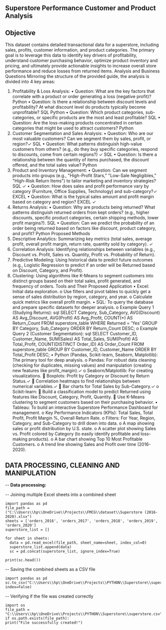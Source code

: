 ## Superstore Performance Customer and Product Analysis

## Objective

This dataset contains detailed transactional data for a superstore, including sales, profits, customer information, and product categories. The primary goal is to leverage this data to identify key drivers of profitability, understand customer purchasing behavior, optimize product inventory and pricing, and ultimately provide actionable insights to increase overall store performance and reduce losses from returned items.
Analysis and Business Questions
Mirroring the structure of the provided guide, the analysis is divided into 4 key areas:
1. Profitability & Loss Analysis:
•	Question: What are the key factors that correlate with a product or order generating a loss (negative profit)? Python
•	Question: Is there a relationship between discount levels and profitability? At what discount level do products typically become unprofitable? SQL Python
•	Question: Which product categories, sub-categories, or specific products are the most and least profitable? SQL
•	Question: Are the loss-making products concentrated in certain categories that might be used to attract customers?  Python
2. Customer Segmentation and Sales Analysis:
•	Question: Who are our most valuable customers? Can we segment them by sales, profit, or region?✓ SQL
•	Question: What patterns distinguish high-value customers from others? (e.g., do they buy specific categories, respond to discounts, come from certain regions?) ✓ SQL
•	Question: Is there a relationship between the quantity of items purchased, the discount offered, and the total sales value? Python
3. Product and Inventory Management:
•	Question: Can we segment products into groups (e.g., "High-Profit Stars," "Low-Sale Negligibles," "High-Risk Return Items") to tailor marketing and inventory strategies? SQL ✓
•	Question: How does sales and profit performance vary by category (Furniture, Office Supplies, Technology) and sub-category?✓ EXCEL
•	Question: What is the typical sales amount and profit margin based on category and region? EXCEL ✓
4. Returns Analysis:
•	Question: Why are products being returned? What patterns distinguish returned orders from kept orders? (e.g., higher discounts, specific product categories, certain shipping methods, lower profit margins?). SQL
•	Question: Can we predict the probability of an order being returned based on factors like discount, product category, and profit? Python
Proposed Methods
1.	Descriptive Analytics: Summarizing key metrics (total sales, average profit, overall profit margin, return rate, quantity sold by category). ✓
2.	Correlation Analysis: Identifying relationships between variables (e.g., Discount vs. Profit, Sales vs. Quantity, Profit vs. Probability of Return).
3.	Predictive Modeling: Using historical data to predict future outcomes (e.g., Logistic Regression to predict if an order will be Returned based on Discount, Category, and Profit).
4.	Clustering: Using algorithms like K-Means to segment customers into distinct groups based on their total sales, profit generated, and frequency of orders.
Tools and Their Proposed Application
•	Excel: Initial data exploration.
o	Use filters and pivot tables to quickly get a sense of sales distribution by region, category, and year.
o	Calculate quick metrics like overall profit margin.
•	SQL: To query the database and prepare specific datasets for deeper analysis.
o	Example Query 1 (Studying Returns):
sql
SELECT
    Category,
    Sub_Category,
    AVG(Discount) AS Avg_Discount,
    AVG(Profit) AS Avg_Profit,
    COUNT(*) AS Return_Count
FROM
    superstore_table
WHERE
    Returned = 'Yes'
GROUP BY
    Category, Sub_Category
ORDER BY
    Return_Count DESC;
o	Example Query 2 (Customer Segmentation):
sql
SELECT
    Customer_ID,
    Customer_Name,
    SUM(Sales) AS Total_Sales,
    SUM(Profit) AS Total_Profit,
    COUNT(DISTINCT Order_ID) AS Order_Count
FROM
    superstore_table
GROUP BY
    Customer_ID, Customer_Name
ORDER BY
    Total_Profit DESC;
•	Python (Pandas, Scikit-learn, Seaborn, Matplotlib): The primary tool for deep analysis.
o	Pandas: For robust data cleaning (checking for duplicates, missing values) and manipulation (creating new features like profit_margin).✓
o	Seaborn/Matplotlib: For creating visualizations.
	Boxplots: Profit by Category or Discount by Return Status.✓
	Correlation heatmaps to find relationships between numerical variables.✓
	Bar charts for Total Sales by Sub-Category.✓
o	Scikit-learn:
	Build a classification model to predict Returned using features like Discount, Category, Profit, Quantity.
	Use K-Means clustering to segment customers based on their purchasing behavior.
•	Tableau: To build an interactive Superstore Performance Dashboard for management.
o	Key Performance Indicators (KPIs): Total Sales, Total Profit, Profit Margin %, Overall Return Rate.
o	Filters: For Year, Region, Category, and Sub-Category to drill down into data.
o	A map showing sales or profit distribution by U.S. state.
o	A scatter plot showing Sales vs. Profit colored by Category (to easily identify profitable and loss-making products).
o	A bar chart showing Top 10 Most Profitable Customers.
o	A trend line showing Sales and Profit over time (2016-2020).








## DATA PROCESSING, CLEANING AND MANIPULATION

-- **Data processing:**

-- Joining multiple Excel sheets into a combined sheet

    import pandas as pd
    file_path = ("C:\\Users\\hp\\OneDrive\\Projects\\FMCG\\dataset\\Superstore (2016-2020).xlsx")
    sheets = ['orders_2016', 'orders_2017', 'orders_2018', 'orders_2019', 'orders_2020']
    superstore_list = []
    
    for sheet in sheets:
      data = pd.read_excel(file_path, sheet_name=sheet, index_col=0)
      superstore_list.append(data)
      sc = pd.concat(superstore_list, ignore_index=True)
    
    print(sc.head())

-- Saving the combined sheets as a CSV file

    import pandas as pd
    sc.to_csv("C:\\Users\\hp\\OneDrive\\Projects\\PYTHON\\Superstore\\superstore.csv", index=False)

-- Verifying if the file was created correctly

    import os
    file_path = "C:\\Users\\hp\\OneDrive\\Projects\\PYTHON\\Superstore\\superstore.csv"
    if os.path.exists(file_path):
    print("File successfully created!")
